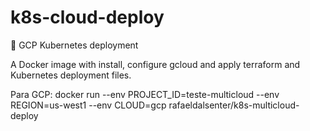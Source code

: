 # k8s-cloud-deploy
🚢 GCP Kubernetes deployment

A Docker image with install, configure gcloud and apply terraform and Kubernetes deployment files.

Para GCP:
docker run --env PROJECT_ID=teste-multicloud --env REGION=us-west1 --env CLOUD=gcp rafaeldalsenter/k8s-multicloud-deploy
